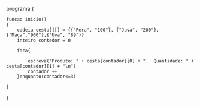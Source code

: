 programa
{
	
	funcao inicio()
	{
		cadeia cesta[][] = {{"Pera", "100"}, {"Java", "200"},{"Maça","900"},{"Uva", "89"}}
		inteiro contador = 0

		faca{

			escreva("Produto: " + cesta[contador][0] + "   Quantidade: " + cesta[contador][1] + "\n")
			contador ++
		}enquanto(contador<=3)
		
	}
}
